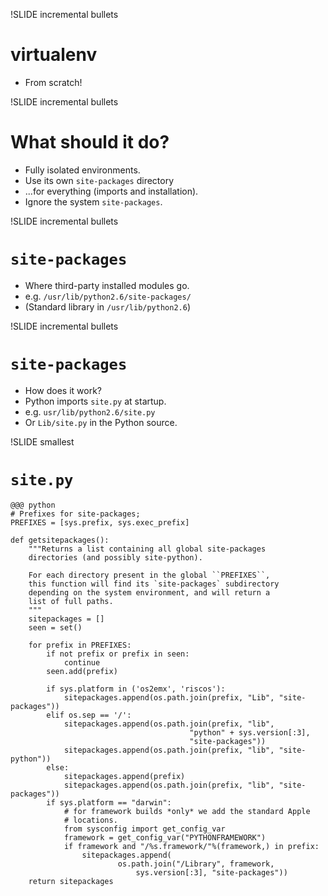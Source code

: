 !SLIDE incremental bullets

# virtualenv #

* From scratch!

!SLIDE incremental bullets

# What should it do? #

* Fully isolated environments.
* Use its own `site-packages` directory
* ...for everything (imports and installation).
* Ignore the system `site-packages`.

!SLIDE incremental bullets

# `site-packages` #

* Where third-party installed modules go.
* e.g. `/usr/lib/python2.6/site-packages/`
* (Standard library in `/usr/lib/python2.6`)

!SLIDE incremental bullets

# `site-packages` #

* How does it work?
* Python imports `site.py` at startup.
* e.g. `usr/lib/python2.6/site.py`
* Or `Lib/site.py` in the Python source.

!SLIDE smallest

# `site.py` #

    @@@ python
    # Prefixes for site-packages;
    PREFIXES = [sys.prefix, sys.exec_prefix]

    def getsitepackages():
        """Returns a list containing all global site-packages
        directories (and possibly site-python).

        For each directory present in the global ``PREFIXES``,
        this function will find its `site-packages` subdirectory
        depending on the system environment, and will return a
        list of full paths.
        """
        sitepackages = []
        seen = set()

        for prefix in PREFIXES:
            if not prefix or prefix in seen:
                continue
            seen.add(prefix)

            if sys.platform in ('os2emx', 'riscos'):
                sitepackages.append(os.path.join(prefix, "Lib", "site-packages"))
            elif os.sep == '/':
                sitepackages.append(os.path.join(prefix, "lib",
                                            "python" + sys.version[:3],
                                            "site-packages"))
                sitepackages.append(os.path.join(prefix, "lib", "site-python"))
            else:
                sitepackages.append(prefix)
                sitepackages.append(os.path.join(prefix, "lib", "site-packages"))
            if sys.platform == "darwin":
                # for framework builds *only* we add the standard Apple
                # locations.
                from sysconfig import get_config_var
                framework = get_config_var("PYTHONFRAMEWORK")
                if framework and "/%s.framework/"%(framework,) in prefix:
                    sitepackages.append(
                            os.path.join("/Library", framework,
                                sys.version[:3], "site-packages"))
        return sitepackages
